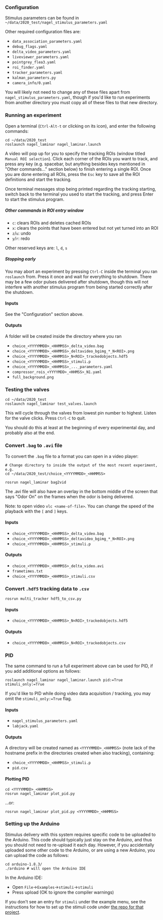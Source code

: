 
### Configuration
Stimulus parameters can be found in `~/data/2020_test/nagel_stimulus_parameters.yaml`

Other required configuration files are:
- `data_association_parameters.yaml`
- `debug_flags.yaml`
- `delta_video_parameters.yaml`
- `liveviewer_parameters.yaml`
- `pointgrey_flea3.yaml`
- `roi_finder.yaml`
- `tracker_parameters.yaml`
- `kalman_parameters.py`
- `camera_info/0.yaml`

You will likely not need to change any of these files apart from
`nagel_stimulus_parameters.yaml`, though if you'd like to run experiments from
another directory you must copy all of these files to that new directory.

### Running an experiment

Open a terminal (`Ctrl-Alt-t` or clicking on its icon), and enter the following
commands:
```
cd ~/data/2020_test
roslaunch nagel_laminar nagel_laminar.launch
```

A video will pop up for you to specify the tracking ROIs (window titled `Manual
ROI selection`). Click each corner of the ROIs you want to track, and press any
key (e.g. spacebar, but anything besides keys mentioned in "Other commands..."
section below) to finish entering a single ROI. Once you are done entering all
ROIs, press the `Esc` key to save all the ROI definitions and start the
tracking.

Once terminal messages stop being printed regarding the tracking starting,
switch back to the terminal you used to start the tracking, and press Enter to
start the stimulus program.

##### Other commands in ROI entry window
- `c`: clears ROIs and deletes cached ROIs
- `x`: clears the points that have been entered but not yet turned into an ROI
- `z`/`u`: undo
- `y`/`r`: redo

Other reserved keys are: `l`, `d`, `s`

##### Stopping early

You may abort an experiment by pressing `Ctrl-C` inside the terminal you ran
`roslaunch` from. Press it once and wait for everything to shutdown. There may
be a few odor pulses delivered after shutdown, though this will not interfere
with another stimulus program from being started correctly after the shutdown.

#### Inputs
See the "Configuration" section above.

#### Outputs
A folder will be created inside the directory where you ran 
- `choice_<YYYYMMDD>_<HHMMSS>_delta_video.bag`
- `choice_<YYYYMMDD>_<HHMMSS>_deltavideo_bgimg_*_N<ROI>.png`
- `choice_<YYYYMMDD>_<HHMMSS>_N<ROI>_trackedobjects.hdf5`
- `choice_<YYYYMMDD>_<HHMMSS>_stimuli.p`
- `choice_<YYYYMMDD>_<HHMMSS>_..._parameters.yaml`
- `compressor_rois_<YYYYMDD>_<HHMSS>_N1.yaml`
- `full_background.png`


### Testing the valves
```
cd ~/data/2020_test
roslaunch nagel_laminar test_valves.launch
```

This will cycle through the valves from lowest pin number to highest. Listen for
the valve clicks. Press `Ctrl-C` to quit.

You should do this at least at the beginning of every experimental day, and
probably also at the end.


### Convert `.bag` to `.avi` file

To convert the `.bag` file to a format you can open in a video player:
```
# Change directory to inside the output of the most recent experiment, e.g.
cd ~/data/2020_test/choice_<YYYYMMDD>_<HHMMSS>

rosrun nagel_laminar bag2vid
```

The .avi file will also have an overlay in the bottom middle of the screen that
says "Odor On" on the frames when the odor is being delivered.

Note: to open video `vlc <name-of-file>`. You can change the speed of the playback
with the `[` and `]` keys.

#### Inputs
- `choice_<YYYYMMDD>_<HHMMSS>_delta_video.bag`
- `choice_<YYYYMMDD>_<HHMMSS>_deltavideo_bgimg_*_N<ROI>.png`
- `choice_<YYYYMMDD>_<HHMMSS>_stimuli.p`

#### Outputs
- `choice_<YYYYMMDD>_<HHMMSS>_delta_video.avi`
- `frametimes.txt`
- `choice_<YYYYMMDD>_<HHMMSS>_stimuli.csv`


### Convert `.hdf5` tracking data to `.csv`

```
rosrun multi_tracker hdf5_to_csv.py
```

#### Inputs
- `choice_<YYYYMMDD>_<HHMMSS>_N<ROI>_trackedobjects.hdf5`

#### Outputs
- `choice_<YYYYMMDD>_<HHMMSS>_N<ROI>_trackedobjects.csv`


### PID
The same command to run a full experiment above can be used for PID, if you add
additional options as follows:
```
roslaunch nagel_laminar nagel_laminar.launch pid:=True stimuli_only:=True
```

If you'd like to PID while doing video data acquisition / tracking, you may omit
the `stimuli_only:=True` flag.

#### Inputs
- `nagel_stimulus_parameters.yaml`
- `labjack.yaml`

#### Outputs
A directory will be created named as `<YYYYMMDD>_<HHMMSS>` (note lack of the
hostname prefix in the directories created when also tracking), containing:
- `choice_<YYYYMMDD>_<HHMMSS>_stimuli.p`
- `pid.csv`

#### Plotting PID
```
cd <YYYYMMDD>_<HHMMSS>
rosrun nagel_laminar plot_pid.py
```
...or:
```
rosrun nagel_laminar plot_pid.py <YYYYMMDD>_<HHMMSS>
```


### Setting up the Arduino
Stimulus delivery with this system requires specific code to be uploaded to the
Arduino. This code should typically just stay on the Arduino, and thus you
should not need to re-upload it each day. However, if you accidentally uploaded
some other code to the Arduino, or are using a new Arduino, you can upload the
code as follows:
```
cd arduino-1.8.3/
./arduino # will open the Arduino IDE
```

In the Arduino IDE:
- Open `File`->`Examples`->`stimuli`->`stimuli`
- Press upload (OK to ignore the compiler warnings)

If you don't see an entry for `stimuli` under the example menu, see the
instructions for how to set up the stimuli code under [the repo for that
project](https://github.com/tom-f-oconnell/stimuli).

